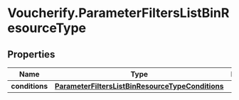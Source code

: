 # Voucherify.ParameterFiltersListBinResourceType

## Properties

Name | Type | Description | Notes
------------ | ------------- | ------------- | -------------
**conditions** | [**ParameterFiltersListBinResourceTypeConditions**](ParameterFiltersListBinResourceTypeConditions.md) |  | [optional] 


